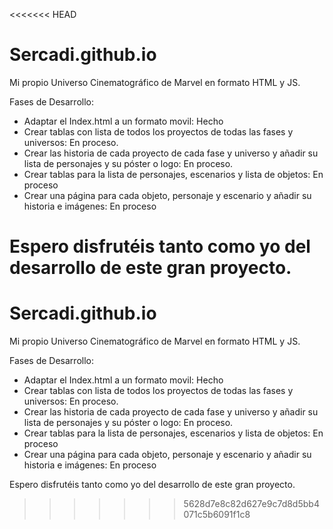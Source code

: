 <<<<<<< HEAD
# Sercadi.github.io
Mi propio Universo Cinematográfico de Marvel en formato HTML y JS.

Fases de Desarrollo:

- Adaptar el Index.html a un formato movil: Hecho
- Crear tablas con lista de todos los proyectos de todas las fases y universos: En proceso.
- Crear las historia de cada proyecto de cada fase y universo y añadir su lista de personajes y su póster o logo: En proceso.
- Crear tablas para la lista de personajes, escenarios y lista de objetos: En proceso
- Crear una página para cada objeto, personaje y escenario y añadir su historia e imágenes: En proceso

Espero disfrutéis tanto como yo del desarrollo de este gran proyecto.
=======
# Sercadi.github.io
Mi propio Universo Cinematográfico de Marvel en formato HTML y JS.

Fases de Desarrollo:

- Adaptar el Index.html a un formato movil: Hecho
- Crear tablas con lista de todos los proyectos de todas las fases y universos: En proceso.
- Crear las historia de cada proyecto de cada fase y universo y añadir su lista de personajes y su póster o logo: En proceso.
- Crear tablas para la lista de personajes, escenarios y lista de objetos: En proceso
- Crear una página para cada objeto, personaje y escenario y añadir su historia e imágenes: En proceso

Espero disfrutéis tanto como yo del desarrollo de este gran proyecto.
>>>>>>> 5628d7e8c82d627e9c7d8d5bb4071c5b6091f1c8
